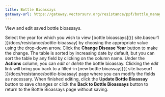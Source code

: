 ```yaml
---
title: Bottle Bioassays
gateway-url: https://gateway.vectorsurv.org/resistance/ppf/bottle_manage
---
```

View and edit saved bottle bioassays.

Select the year for which you wish to view [bottle bioassays]({{ site.baseur1 }}/docs/resistance/bottle-bioassay) by choosing the appropriate value using the drop-down arrow. Click the **Change Disease Year** button to make the change. The table is sorted by increasing date by default, but you can sort the table by any field by clicking on the column name. Under the **Actions** column, you can *edit* or *delete* the bottle bioassay. Clicking the *edit* link will bring you back to a filled-in [new bottle bioassay]({{ site.baseur1 }}/docs/resistance/bottle-bioassay) page where you can modify the fields as necessary. When finished editing, click the **Update Bottle Bioassay** button to save changes or click the **Back to Bottle Bioassays** button to return to the Bottle Bioassays page without saving.
